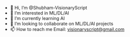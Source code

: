 - 👋 Hi, I’m @Shubham-VisionaryScript
- 👀 I’m interested in ML/DL/AI
- 🌱 I’m currently learning AI
- 💞️ I’m looking to collaborate on ML/DL/AI projects
- 📫 How to reach me Email: visionaryscript@gmail.com

<!---
Shubham-VisionaryScript/Shubham-VisionaryScript is a ✨ special ✨ repository because its `README.md` (this file) appears on your GitHub profile.
You can click the Preview link to take a look at your changes.
--->
